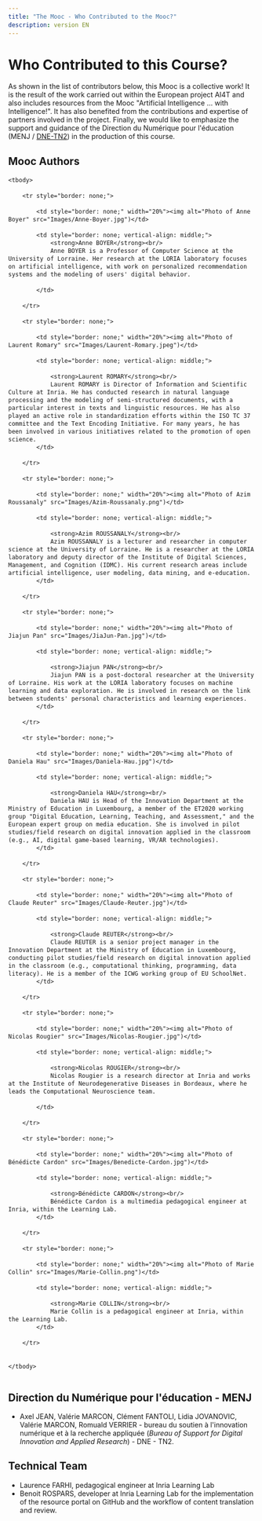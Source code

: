 ```yaml
---
title: "The Mooc - Who Contributed to the Mooc?"
description: version EN
---
```


# Who Contributed to this Course?
As shown in the list of contributors below, this Mooc is a collective work! It is the result of the work carried out within the European project AI4T and also includes resources from the Mooc "Artificial Intelligence ... with Intelligence!". It has also benefited from the contributions and expertise of partners involved in the project. Finally, we would like to emphasize the support and guidance of the Direction du Numérique pour l'éducation (MENJ / [DNE-TN2](https://edunumrech.hypotheses.org/author/dnetn2)) in the production of this course.

## Mooc Authors

<table style="border: none;">

    <tbody>

        <tr style="border: none;">

            <td style="border: none;" width="20%"><img alt="Photo of Anne Boyer" src="Images/Anne-Boyer.jpg")</td>

            <td style="border: none; vertical-align: middle;">
                <strong>Anne BOYER</strong><br/>
                Anne BOYER is a Professor of Computer Science at the University of Lorraine. Her research at the LORIA laboratory focuses on artificial intelligence, with work on personalized recommendation systems and the modeling of users' digital behavior.

            </td>

        </tr>

        <tr style="border: none;">

            <td style="border: none;" width="20%"><img alt="Photo of Laurent Romary" src="Images/Laurent-Romary.jpeg")</td>

            <td style="border: none; vertical-align: middle;">

                <strong>Laurent ROMARY</strong><br/>
                Laurent ROMARY is Director of Information and Scientific Culture at Inria. He has conducted research in natural language processing and the modeling of semi-structured documents, with a particular interest in texts and linguistic resources. He has also played an active role in standardization efforts within the ISO TC 37 committee and the Text Encoding Initiative. For many years, he has been involved in various initiatives related to the promotion of open science.
            </td>

        </tr>

        <tr style="border: none;">

            <td style="border: none;" width="20%"><img alt="Photo of Azim Roussanaly" src="Images/Azim-Roussanaly.png")</td>

            <td style="border: none; vertical-align: middle;">

                <strong>Azim ROUSSANALY</strong><br/>
                Azim ROUSSANALY is a lecturer and researcher in computer science at the University of Lorraine. He is a researcher at the LORIA laboratory and deputy director of the Institute of Digital Sciences, Management, and Cognition (IDMC). His current research areas include artificial intelligence, user modeling, data mining, and e-education.
            </td>

        </tr>

        <tr style="border: none;">

            <td style="border: none;" width="20%"><img alt="Photo of Jiajun Pan" src="Images/JiaJun-Pan.jpg")</td>

            <td style="border: none; vertical-align: middle;">

                <strong>Jiajun PAN</strong><br/>
                Jiajun PAN is a post-doctoral researcher at the University of Lorraine. His work at the LORIA laboratory focuses on machine learning and data exploration. He is involved in research on the link between students' personal characteristics and learning experiences.
            </td>

        </tr>

        <tr style="border: none;">

            <td style="border: none;" width="20%"><img alt="Photo of Daniela Hau" src="Images/Daniela-Hau.jpg")</td>

            <td style="border: none; vertical-align: middle;">

                <strong>Daniela HAU</strong><br/>
                Daniela HAU is Head of the Innovation Department at the Ministry of Education in Luxembourg, a member of the ET2020 working group "Digital Education, Learning, Teaching, and Assessment," and the European expert group on media education. She is involved in pilot studies/field research on digital innovation applied in the classroom (e.g., AI, digital game-based learning, VR/AR technologies).
            </td>

        </tr>

        <tr style="border: none;">

            <td style="border: none;" width="20%"><img alt="Photo of Claude Reuter" src="Images/Claude-Reuter.jpg")</td>

            <td style="border: none; vertical-align: middle;">

                <strong>Claude REUTER</strong><br/>
                Claude REUTER is a senior project manager in the Innovation Department at the Ministry of Education in Luxembourg, conducting pilot studies/field research on digital innovation applied in the classroom (e.g., computational thinking, programming, data literacy). He is a member of the ICWG working group of EU SchoolNet.
            </td>

        </tr>

        <tr style="border: none;">

            <td style="border: none;" width="20%"><img alt="Photo of Nicolas Rougier" src="Images/Nicolas-Rougier.jpg")</td>

            <td style="border: none; vertical-align: middle;">

                <strong>Nicolas ROUGIER</strong><br/>
                Nicolas Rougier is a research director at Inria and works at the Institute of Neurodegenerative Diseases in Bordeaux, where he leads the Computational Neuroscience team.

            </td>

        </tr>

        <tr style="border: none;">

            <td style="border: none;" width="20%"><img alt="Photo of Bénédicte Cardon" src="Images/Benedicte-Cardon.jpg")</td>

            <td style="border: none; vertical-align: middle;">

                <strong>Bénédicte CARDON</strong><br/>
                Bénédicte Cardon is a multimedia pedagogical engineer at Inria, within the Learning Lab.
            </td>

        </tr>

        <tr style="border: none;">

            <td style="border: none;" width="20%"><img alt="Photo of Marie Collin" src="Images/Marie-Collin.png")</td>

            <td style="border: none; vertical-align: middle;">

                <strong>Marie COLLIN</strong><br/>
                Marie Collin is a pedagogical engineer at Inria, within the Learning Lab.
            </td>

        </tr>


    </tbody>

</table>

##  Direction du Numérique pour l'éducation - MENJ

* Axel JEAN, Valérie MARCON, Clément FANTOLI, Lidia JOVANOVIC, Valérie MARCON, Romuald VERRIER - bureau du soutien à l'innovation numérique et à la recherche appliquée (*Bureau of Support for Digital Innovation and Applied Research*) - DNE - TN2.

## Technical Team

* Laurence FARHI, pedagogical engineer at Inria Learning Lab
* Benoit ROSPARS, developer at Inria Learning Lab
for the implementation of the resource portal on GitHub and the workflow of content translation and review.
